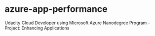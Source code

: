 # azure-app-performance
Udacity Cloud Developer using Microsoft Azure Nanodegree Program - Project: Enhancing Applications
